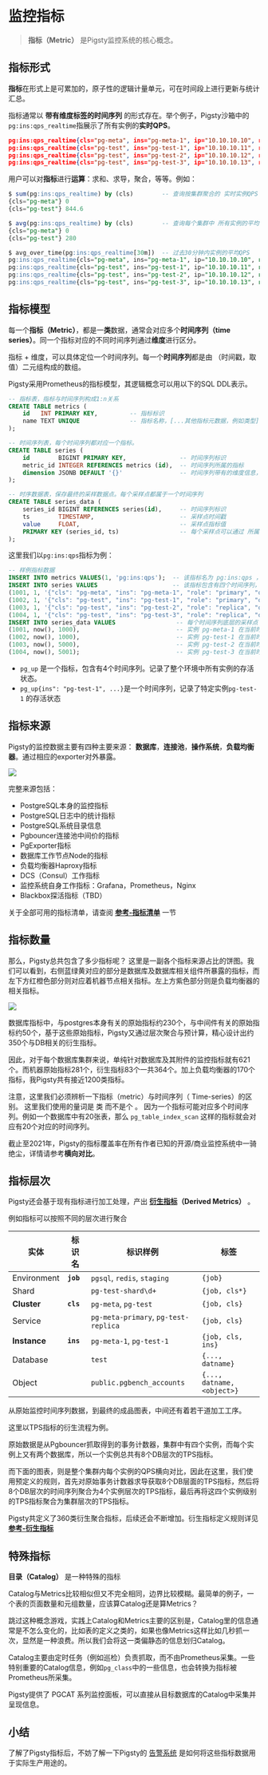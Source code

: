 # 监控指标

>  **指标（Metric）** 是Pigsty监控系统的核心概念。



## 指标形式

**指标**在形式上是可累加的，原子性的逻辑计量单元，可在时间段上进行更新与统计汇总。

指标通常以 **带有维度标签的时间序列** 的形式存在。举个例子，Pigsty沙箱中的`pg:ins:qps_realtime`指展示了所有实例的**实时QPS**。

```json
pg:ins:qps_realtime{cls="pg-meta", ins="pg-meta-1", ip="10.10.10.10", role="primary"} 0
pg:ins:qps_realtime{cls="pg-test", ins="pg-test-1", ip="10.10.10.11", role="primary"} 327.6
pg:ins:qps_realtime{cls="pg-test", ins="pg-test-2", ip="10.10.10.12", role="replica"} 517.0
pg:ins:qps_realtime{cls="pg-test", ins="pg-test-3", ip="10.10.10.13", role="replica"} 0
```

用户可以对**指标**进行**运算**：求和、求导，聚合，等等。例如：

```sql
$ sum(pg:ins:qps_realtime) by (cls)        -- 查询按集群聚合的 实时实例QPS
{cls="pg-meta"} 0
{cls="pg-test"} 844.6

$ avg(pg:ins:qps_realtime) by (cls)        -- 查询每个集群中 所有实例的平均 实时实例QPS
{cls="pg-meta"} 0
{cls="pg-test"} 280

$ avg_over_time(pg:ins:qps_realtime[30m])  -- 过去30分钟内实例的平均QPS
pg:ins:qps_realtime{cls="pg-meta", ins="pg-meta-1", ip="10.10.10.10", role="primary"} 0
pg:ins:qps_realtime{cls="pg-test", ins="pg-test-1", ip="10.10.10.11", role="primary"} 130
pg:ins:qps_realtime{cls="pg-test", ins="pg-test-2", ip="10.10.10.12", role="replica"} 100
pg:ins:qps_realtime{cls="pg-test", ins="pg-test-3", ip="10.10.10.13", role="replica"} 0
```



## 指标模型

每一个**指标（Metric）**，都是一**类**数据，通常会对应多个**时间序列（time series）**。同一个指标对应的不同时间序列通过**维度**进行区分。

指标 + 维度，可以具体定位一个时间序列。每一个**时间序列**都是由 （时间戳，取值）二元组构成的数组。

Pigsty采用Prometheus的指标模型，其逻辑概念可以用以下的SQL DDL表示。

```sql
-- 指标表，指标与时间序列构成1:n关系
CREATE TABLE metrics (
    id   INT PRIMARY KEY,         -- 指标标识
    name TEXT UNIQUE              -- 指标名称，[...其他指标元数据，例如类型]
);

-- 时间序列表，每个时间序列都对应一个指标。
CREATE TABLE series (
    id        BIGINT PRIMARY KEY,               -- 时间序列标识 
    metric_id INTEGER REFERENCES metrics (id),  -- 时间序列所属的指标
    dimension JSONB DEFAULT '{}'                -- 时间序列带有的维度信息，采用键值对的形式表示
);

-- 时序数据表，保存最终的采样数据点。每个采样点都属于一个时间序列
CREATE TABLE series_data (
    series_id BIGINT REFERENCES series(id),     -- 时间序列标识
    ts        TIMESTAMP,                        -- 采样点时间戳
    value     FLOAT,                            -- 采样点指标值
    PRIMARY KEY (series_id, ts)                 -- 每个采样点可以通过 所属时间序列 与 时间戳 唯一标识
);
```

这里我们以`pg:ins:qps`指标为例：

```sql
-- 样例指标数据
INSERT INTO metrics VALUES(1, 'pg:ins:qps');  -- 该指标名为 pg:ins:qps ，是一个 GAUGE。
INSERT INTO series VALUES                     -- 该指标包含有四个时间序列，通过维度标签区分
(1001, 1, '{"cls": "pg-meta", "ins": "pg-meta-1", "role": "primary", "other": "..."}'),
(1002, 1, '{"cls": "pg-test", "ins": "pg-test-1", "role": "primary", "other": "..."}'),
(1003, 1, '{"cls": "pg-test", "ins": "pg-test-2", "role": "replica", "other": "..."}'),
(1004, 1, '{"cls": "pg-test", "ins": "pg-test-3", "role": "replica", "other": "..."}');
INSERT INTO series_data VALUES                 -- 每个时间序列底层的采样点
(1001, now(), 1000),                           -- 实例 pg-meta-1 在当前时刻QPS为1000
(1002, now(), 1000),                           -- 实例 pg-test-1 在当前时刻QPS为1000
(1003, now(), 5000),                           -- 实例 pg-test-2 在当前时刻QPS为1000
(1004, now(), 5001);                           -- 实例 pg-test-3 在当前时刻QPS为5001
```

* `pg_up` 是一个指标，包含有4个时间序列。记录了整个环境中所有实例的存活状态。
* `pg_up{ins": "pg-test-1", ...}`是一个时间序列，记录了特定实例`pg-test-1` 的存活状态





## 指标来源

Pigsty的监控数据主要有四种主要来源： **数据库**，**连接池**，**操作系统**，**负载均衡器**。通过相应的exporter对外暴露。

![](../_media/metrics_source.png)

完整来源包括：

* PostgreSQL本身的监控指标
* PostgreSQL日志中的统计指标
* PostgreSQL系统目录信息
* Pgbouncer连接池中间价的指标
* PgExporter指标
* 数据库工作节点Node的指标
* 负载均衡器Haproxy指标
* DCS（Consul）工作指标
* 监控系统自身工作指标：Grafana，Prometheus，Nginx
* Blackbox探活指标（TBD）

关于全部可用的指标清单，请查阅 [**参考-指标清单**](../../../reference/metrics-list/) 一节



## 指标数量

那么，Pigsty总共包含了多少指标呢？ 这里是一副各个指标来源占比的饼图。我们可以看到，右侧蓝绿黄对应的部分是数据库及数据库相关组件所暴露的指标，而左下方红橙色部分则对应着机器节点相关指标。左上方紫色部分则是负载均衡器的相关指标。

![](../_media/metrics_ratio.png)

数据库指标中，与postgres本身有关的原始指标约230个，与中间件有关的原始指标约50个，基于这些原始指标，Pigsty又通过层次聚合与预计算，精心设计出约350个与DB相关的衍生指标。

因此，对于每个数据库集群来说，单纯针对数据库及其附件的监控指标就有621个。而机器原始指标281个，衍生指标83个一共364个。加上负载均衡器的170个指标，我Pigsty共有接近1200类指标。

注意，这里我们必须辨析一下指标（metric）与时间序列（ Time-series）的区别。
这里我们使用的量词是 类 而不是个 。 因为一个指标可能对应多个时间序列。例如一个数据库中有20张表，那么 `pg_table_index_scan` 这样的指标就会对应有20个对应的时间序列。

截止至2021年，Pigsty的指标覆盖率在所有作者已知的开源/商业监控系统中一骑绝尘，详情请参考**横向对比**。



## 指标层次

Pigsty还会基于现有指标进行加工处理，产出 **[衍生指标]()（Derived Metrics）** 。

例如指标可以按照不同的层次进行聚合



| 实体         | 标识名    | 标识样例                             | 标签                       |
| ------------ | --------- | ------------------------------------ | -------------------------- |
| Environment  | **`job`** | `pgsql`, `redis`, `staging`          | `{job}`                    |
| Shard        |           | `pg-test-shard\d+`                   | `{job, cls*}`              |
| **Cluster**  | **`cls`** | `pg-meta`, `pg-test`                 | `{job, cls}`               |
| Service      |           | `pg-meta-primary`, `pg-test-replica` | `{job, cls}`               |
| **Instance** | **`ins`** | `pg-meta-1`, `pg-test-1`             | `{job, cls, ins}`          |
| Database     |           | `test`                               | `{..., datname}`           |
| Object       |           | `public.pgbench_accounts`            | `{..., datname, <object>}` |



从原始监控时间序列数据，到最终的成品图表，中间还有着若干道加工工序。

这里以TPS指标的衍生流程为例。

原始数据是从Pgbouncer抓取得到的事务计数器，集群中有四个实例，而每个实例上又有两个数据库，所以一个实例总共有8个DB层次的TPS指标。

而下面的图表，则是整个集群内每个实例的QPS横向对比，因此在这里，我们使用预定义的规则，首先对原始事务计数器求导获取8个DB层面的TPS指标，然后将8个DB层次的时间序列聚合为4个实例层次的TPS指标，最后再将这四个实例级别的TPS指标聚合为集群层次的TPS指标。



Pigsty共定义了360类衍生聚合指标，后续还会不断增加。衍生指标定义规则详见 [**参考-衍生指标**]()



## 特殊指标

**目录（Catalog）** 是一种特殊的指标

Catalog与Metrics比较相似但又不完全相同，边界比较模糊。最简单的例子，一个表的页面数量和元组数量，应该算Catalog还是算Metrics？

跳过这种概念游戏，实践上Catalog和Metrics主要的区别是，Catalog里的信息通常是不怎么变化的，比如表的定义之类的，如果也像Metrics这样比如几秒抓一次，显然是一种浪费。所以我们会将这一类偏静态的信息划归Catalog。

Catalog主要由定时任务（例如巡检）负责抓取，而不由Prometheus采集。一些特别重要的Catalog信息，例如`pg_class`中的一些信息，也会转换为指标被Prometheus所采集。

Pigsty提供了 PGCAT 系列监控面板，可以直接从目标数据库的Catalog中采集并呈现信息。





## 小结

了解了Pigsty指标后，不妨了解一下Pigsty的 [告警系统](r-alert.md) 是如何将这些指标数据用于实际生产用途的。
